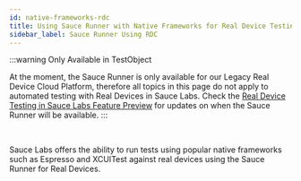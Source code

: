 ```yaml
---
id: native-frameworks-rdc
title: Using Sauce Runner with Native Frameworks for Real Device Testing
sidebar_label: Sauce Runner Using RDC
---
```



:::warning Only Available in TestObject

At the moment, the Sauce Runner is only available for our Legacy Real Device Cloud Platform, therefore all topics in this page do not apply to automated testing with Real Devices in Sauce Labs. Check the [Real Device Testing in Sauce Labs Feature Preview](https://sauce-docs.com) for updates on when the Sauce Runner will be available.
:::


<br/>

Sauce Labs offers the ability to run tests using popular native frameworks such as Espresso and XCUITest against real devices using the Sauce Runner for Real Devices.
